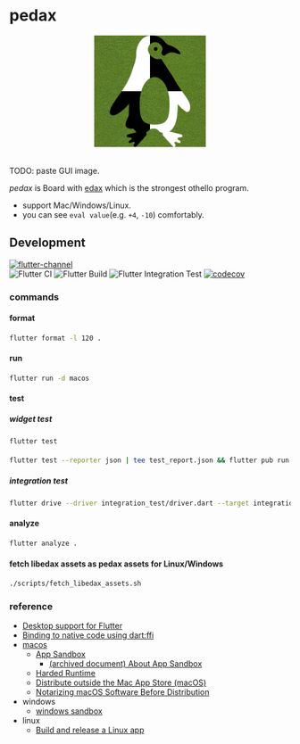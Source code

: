 # pedax

<p align="center">
<img src="https://github.com/sensuikan1973/pedax/blob/main/assets/images/pedax_logo.png?raw=true" alt="pedax_logo" width="200"/>
</p>
<br/>
TODO: paste GUI image.

_pedax_ is Board with [edax](https://sensuikan1973.github.io/edax-reversi) which is the strongest othello program.

- support Mac/Windows/Linux.
- you can see `eval value`(e.g. `+4`, `-10`) comfortably.

## Development

[![flutter-channel](https://img.shields.io/badge/Flutter-dev-64B5F6.svg?logo=flutter)](https://flutter.dev/docs/development/tools/sdk/releases)  
![Flutter CI](https://github.com/sensuikan1973/pedax/workflows/Flutter%20CI/badge.svg)
![Flutter Build](https://github.com/sensuikan1973/pedax/workflows/Flutter%20Build/badge.svg)
![Flutter Integration Test](https://github.com/sensuikan1973/pedax/workflows/Flutter%20Integration%20Test/badge.svg)
[![codecov](https://codecov.io/gh/sensuikan1973/pedax/branch/main/graph/badge.svg?token=DoMWFhOPN3)](https://codecov.io/gh/sensuikan1973/pedax)

### commands

#### format

```sh
flutter format -l 120 .
```

#### run

```sh
flutter run -d macos
```

#### test

##### widget test

```sh
flutter test

flutter test --reporter json | tee test_report.json && flutter pub run dart_dot_reporter test_report.json --show-message
```

##### integration test

```sh
flutter drive --driver integration_test/driver.dart --target integration_test/app_test.dart -d mac
```

#### analyze

```sh
flutter analyze .
```

#### fetch libedax assets as pedax assets for Linux/Windows

```sh
./scripts/fetch_libedax_assets.sh
```

### reference

- [Desktop support for Flutter](https://flutter.dev/desktop)
- [Binding to native code using dart:ffi](https://flutter.dev/docs/development/platform-integration/c-interop)
- [macos](https://developer.apple.com/account/#/overview)
  - [App Sandbox](https://developer.apple.com/documentation/security/app_sandbox)
    - [(archived document) About App Sandbox](https://developer.apple.com/library/archive/documentation/Security/Conceptual/AppSandboxDesignGuide/AboutAppSandbox/AboutAppSandbox.html#//apple_ref/doc/uid/TP40011183-CH1-SW1)
  - [Harded Runtime](https://developer.apple.com/documentation/security/hardened_runtime)
  - [Distribute outside the Mac App Store (macOS)](https://help.apple.com/xcode/mac/current/#/dev033e997ca)
  - [Notarizing macOS Software Before Distribution](https://developer.apple.com/documentation/xcode/notarizing_macos_software_before_distribution)
- windows
  - [windows sandbox](https://docs.microsoft.com/ja-jp/windows/security/threat-protection/windows-sandbox/windows-sandbox-overview)
- linux
  - [Build and release a Linux app](https://flutter.dev/docs/deployment/linux)
